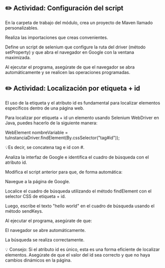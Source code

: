 ## ✏️ Actividad: Configuración del script

En la carpeta de trabajo del módulo, crea un proyecto de Maven llamado personalizables.

Realiza las importaciones que creas convenientes.

Define un script de selenium que configure la ruta del driver (método setProperty) 
y que abra el navegador en Google con la ventana maximizada.

Al ejecutar el programa, asegúrate de que el navegador se abra automáticamente y 
se realicen las operaciones programadas.


## ✏️ Actividad: Localización por etiqueta + id

El uso de la etiqueta y el atributo id es fundamental para localizar elementos específicos 
dentro de una página web.

Para localizar por etiqueta + id un elemento usando Selenium WebDriver en Java, 
puedes hacerlo de la siguiente manera:

WebElement nombreVariable = tuInstanciaDriver.findElement(By.cssSelector("tag#id"));

💡Es decir, se concatena tag e id con #.

Analiza la interfaz de Google e identifica el cuadro de búsqueda con el atributo id.

Modifica el script anterior para que, de forma automática:

Navegue a la página de Google.

Localice el cuadro de búsqueda utilizando el método findElement con el selector CSS 
de etiqueta + id.

Luego, escribe el texto "hello world" en el cuadro de búsqueda usando el método sendKeys.

Al ejecutar el programa, asegúrate de que:

El navegador se abre automáticamente.

La búsqueda se realiza correctamente.

💡 Consejo: Si el atributo id es único, esta es una forma eficiente de localizar elementos. 
Asegúrate de que el valor del id sea correcto y que no haya cambios dinámicos en la página.
